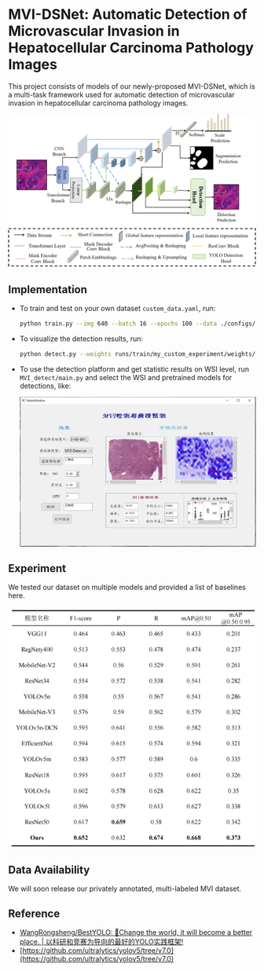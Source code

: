 # MVI-DSNet: Automatic Detection of Microvascular Invasion in Hepatocellular Carcinoma Pathology Images

This project consists of models of our newly-proposed MVI-DSNet, which is a multi-task framework used for automatic detection of microvascular invasion in hepatocellular carcinoma pathology images.

![framework](./fig/framework.png)

## Implementation

- To train and test on your own dataset `custom_data.yaml`, run:

  ```bash
  python train.py --img 640 --batch 16 --epochs 100 --data ./configs/custom_data.yaml --cfg ./models/backbone/tcseg.yaml --weights '' --name my_custom_experiment
  ```

- To visualize the detection results, run:

  ```bash
  python detect.py --weights runs/train/my_custom_experiment/weights/best.pt --img 640 --conf 0.25 --source /path/to/images/ --name inference_results
  ```

- To use the detection platform and get statistic results on WSI level, run `MVI_detect/main.py` and select the WSI and pretrained models for detections, like:

  ![platform](./fig/platform.PNG)

## Experiment

We tested our dataset on multiple models and provided a list of baselines here.

![result](./fig/result.png)

## Data Availability

We will soon release our privately annotated, multi-labeled MVI dataset.

## Reference

- [WangRongsheng/BestYOLO: 🌟Change the world, it will become a better place. | 以科研和竞赛为导向的最好的YOLO实践框架!](https://github.com/WangRongsheng/BestYOLO)
- [https://github.com/ultralytics/yolov5/tree/v7.0](https://github.com/ultralytics/yolov5/tree/v7.0)

